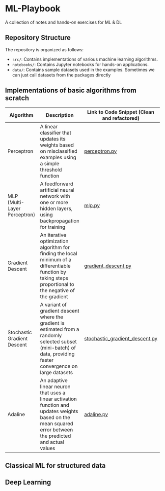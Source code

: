# ML-Playbook
A collection of notes and hands-on exercises for ML &amp; DL

## Repository Structure
The repository is organized as follows:

- `src/`: Contains implementations of various machine learning algorithms.
- `notebooks/`: Contains Jupyter notebooks for hands-on applications.
- `data/`: Contains sample datasets used in the examples. Sometimes we can just call datasets from the packages directly

## Implementations of basic algorithms from scratch
| Algorithm                     | Description                                                                 | Link to Code Snippet (Clean and refactored)       | Illustration/Use Case                              |
|-------------------------------|-----------------------------------------------------------------------------|---------------------------------------------------|---------------------------------------------------|
| Perceptron                    | A linear classifier that updates its weights based on misclassified examples using a simple threshold function | [perceptron.py](src/basics/perceptron.py)         | [Perceptron Notebook](notebooks/perceptron.ipynb) |
| MLP (Multi-Layer Perceptron)  | A feedforward artificial neural network with one or more hidden layers, using backpropagation for training | [mlp.py](src/mlp.py)                              | [MLP Notebook](notebooks/mlp.ipynb)               |
| Gradient Descent              | An iterative optimization algorithm for finding the local minimum of a differentiable function by taking steps proportional to the negative of the gradient | [gradient_descent.py](src/basics/gradient_descent.py)    | [Gradient Descent Notebook](notebooks/gradient_descent.ipynb) |
| Stochastic Gradient Descent   | A variant of gradient descent where the gradient is estimated from a randomly selected subset (mini-batch) of data, providing faster convergence on large datasets | [stochastic_gradient_descent.py](src/basics/stochastic_gradient_descent.py) | [Stochastic Gradient Descent Notebook](notebooks/stochastic_gradient_descent.ipynb) |
| Adaline                      | An adaptive linear neuron that uses a linear activation function and updates weights based on the mean squared error between the predicted and actual values | [adaline.py](src/basics/adaline.py)                      | [Adaline Notebook](notebooks/adaline.ipynb)       |

## Classical ML for structured data

## Deep Learning 